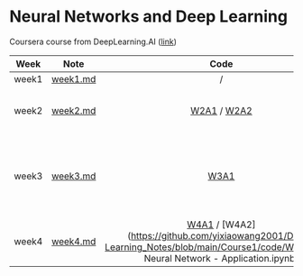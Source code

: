 # Neural Networks and Deep Learning 
Coursera course from DeepLearning.AI ([link](https://www.coursera.org/learn/neural-networks-deep-learning))

<div align="center">

| **Week** |                                              **Note**                                             |                                                 **Code**                                                |              **Status**              |                    **Keywords**                     |
|:--------:|:-------------------------------------------------------------------------------------------------:|:-------------------------------------------------------------------------------------------------------:|:------------------------------------:|:-------------------------------------------------------------------------------------------------------:|
|   week1  | [week1.md](https://github.com/yixiaowang2001/Deep-Learning_Notes/blob/main/Course1/note/week1.md) |                                                    /                                                    | ![pb1](https://progress-bar.dev/100) |  Introduction |
|   week2  | [week2.md](https://github.com/yixiaowang2001/Deep-Learning_Notes/blob/main/Course1/note/week2.md) | [W2A1](https://github.com/yixiaowang2001/Deep-Learning_Notes/blob/main/Course1/code/W2A1/Python_Basics_with_Numpy.ipynb) / [W2A2](https://github.com/yixiaowang2001/Deep-Learning_Notes/blob/main/Course1/code/W2A2/Logistic_Regression_with_a_Neural_Network_mindset.ipynb)|  ![pb2](https://progress-bar.dev/100) |  Notation, Logistic Regression, Basic vectorization  |
|   week3  | [week3.md](https://github.com/yixiaowang2001/Deep-Learning_Notes/blob/main/Course1/note/week3.md) | [W3A1](https://github.com/yixiaowang2001/Deep-Learning_Notes/blob/main/Course1/code/W3A1/Planar_data_classification_with_one_hidden_layer.ipynb) |  ![pb3](https://progress-bar.dev/100)  |  NN overview (propagation, intialization, gradient descent), activation functions  |
|   week4  | [week4.md](https://github.com/yixiaowang2001/Deep-Learning_Notes/blob/main/Course1/note/week4.md) | [W4A1](https://github.com/yixiaowang2001/Deep-Learning_Notes/blob/main/Course1/code/W4A1/Building_your_Deep_Neural_Network_Step_by_Step.ipynb) / [W4A2](https://github.com/yixiaowang2001/Deep-Learning_Notes/blob/main/Course1/code/W4A2/Deep Neural Network - Application.ipynb) |  ![pb4](https://progress-bar.dev/100)  |  Deep L-layer NN, propagation, Hyperparameters |

</div>